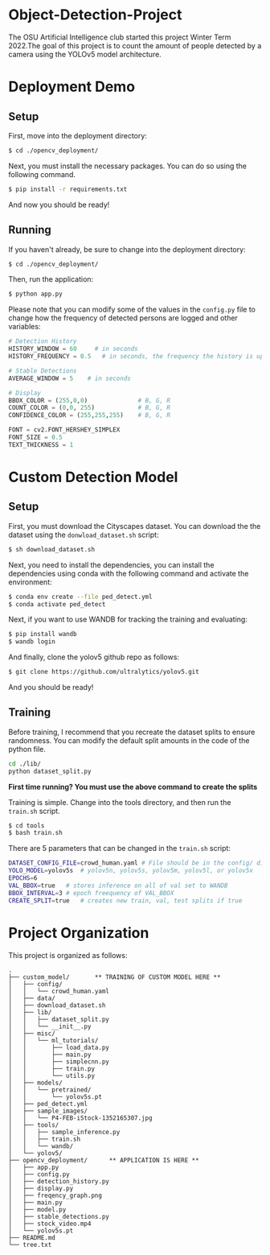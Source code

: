 # Object-Detection-Project
The OSU Artificial Intelligence club started this project Winter Term 2022.The goal of this project is to count the amount of people detected by a camera using the YOLOv5 model architecture.

#  Deployment Demo
## Setup
First, move into the deployment directory:
```bash
$ cd ./opencv_deployment/
```

Next, you must install the necessary packages. You can do so using the following command.
```bash
$ pip install -r requirements.txt
```

And now you should be ready!

## Running
If you haven't already, be sure to change into the deployment directory:
```bash
$ cd ./opencv_deployment/
```

Then, run the application:

```bash
$ python app.py
```

Please note that you can modify some of the values in the `config.py` file to change how the frequency of detected persons are logged and other variables:
```python
# Detection History
HISTORY_WINDOW = 60     # in seconds
HISTORY_FREQUENCY = 0.5   # in seconds, the frequency the history is updated + image is changed

# Stable Detections
AVERAGE_WINDOW = 5    # in seconds

# Display
BBOX_COLOR = (255,0,0)              # B, G, R
COUNT_COLOR = (0,0, 255)            # B, G, R
CONFIDENCE_COLOR = (255,255,255)    # B, G, R

FONT = cv2.FONT_HERSHEY_SIMPLEX
FONT_SIZE = 0.5
TEXT_THICKNESS = 1
```

#  Custom Detection Model
## Setup
First, you must download the Cityscapes dataset. You can download the the dataset using the `donwload_dataset.sh` script:
```bash
$ sh download_dataset.sh
```

Next, you need to install the dependencies, you can install the dependencies using conda with the following command and activate the environment:
```bash
$ conda env create --file ped_detect.yml
$ conda activate ped_detect
```

Next, if you want to use WANDB for tracking the training and evaluating:
```bash
$ pip install wandb
$ wandb login
```

And finally, clone the yolov5 github repo as follows:
```bash
$ git clone https://github.com/ultralytics/yolov5.git
```

And you should be ready!

## Training
Before training, I recommend that you recreate the dataset splits to ensure randomness. You can modify the default split amounts in the code of the python file.
```bash
cd ./lib/
python dataset_split.py
```
**First time running? You must use the above command to create the splits**



Training is simple. Change into the tools directory, and then run the `train.sh` script.

```bash
$ cd tools
$ bash train.sh
```

There are 5 parameters that can be changed in the `train.sh` script:
```bash
DATASET_CONFIG_FILE=crowd_human.yaml # File should be in the config/ directory
YOLO_MODEL=yolov5s  # yolov5n, yolov5s, yolov5m, yolov5l, or yolov5x
EPOCHS=6
VAL_BBOX=true   # stores inference on all of val set to WANDB
BBOX_INTERVAL=3 # epoch freequency of VAL_BBOX
CREATE_SPLIT=true   # creates new train, val, test splits if true
```

# Project Organization
This project is organized as follows:
```
.
├── custom_model/       ** TRAINING OF CUSTOM MODEL HERE **
│   ├── config/
│   │   └── crowd_human.yaml
│   ├── data/
│   ├── download_dataset.sh
│   ├── lib/
│   │   ├── dataset_split.py
│   │   └── __init__.py
│   ├── misc/
│   │   └── ml_tutorials/
│   │       ├── load_data.py
│   │       ├── main.py
│   │       ├── simplecnn.py
│   │       ├── train.py
│   │       └── utils.py
│   ├── models/
│   │   └── pretrained/
│   │       └── yolov5s.pt
│   ├── ped_detect.yml
│   ├── sample_images/
│   │   └── P4-FEB-iStock-1352165307.jpg
│   ├── tools/
│   │   ├── sample_inference.py
│   │   ├── train.sh
│   │   └── wandb/
│   └── yolov5/
├── opencv_deployment/      ** APPLICATION IS HERE **
│   ├── app.py
│   ├── config.py
│   ├── detection_history.py
│   ├── display.py
│   ├── freqency_graph.png
│   ├── main.py
│   ├── model.py
│   ├── stable_detections.py
│   ├── stock_video.mp4
│   └── yolov5s.pt
├── README.md
└── tree.txt
```
